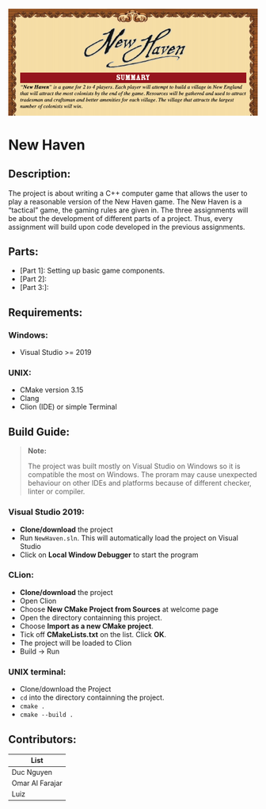 ![intro](intro.png)

# New Haven


## Description:
The project is about writing a C++ computer game that allows the user to play a reasonable version of the New Haven game. The New Haven is a “tactical” game, the gaming rules are given in. The three assignments will be about the development of different parts of a project. Thus, every assignment will build upon code developed in the previous assignments. 

## Parts:
+ [Part 1]: Setting up basic game components.
+ [Part 2]:
+ [Part 3:]:

## Requirements:
### Windows:
+ Visual Studio >= 2019

### UNIX:
+ CMake version 3.15
+ Clang 
+ Clion (IDE) or simple Terminal

## Build Guide:
> **Note:**
>
> The project was built mostly on Visual Studio on Windows so it is compatible the most on Windows. 
> The proram may cause unexpected behaviour on other IDEs and platforms because of different checker, linter or compiler. 


### Visual Studio 2019:
+ **Clone/download** the project
+ Run `NewHaven.sln`. This will automatically load the project on Visual Studio
+ Click on **Local Window Debugger** to start the program


### CLion:

+ **Clone/download** the project
+ Open Clion
+ Choose **New CMake Project from Sources** at welcome page
+ Open the directory containning this project.
+ Choose **Import as a new CMake project**.
+ Tick off **CMakeLists.txt** on the list. Click **OK**.
+ The project will be loaded to Clion
+ Build -> Run 

### UNIX terminal:

+ Clone/download the Project
+ `cd` into the directory containning the project.
+ `cmake .`
+ `cmake --build .`

## Contributors:
| List |
| --------------- |
| Duc Nguyen      |
| Omar Al Farajar |
| Luiz            |




